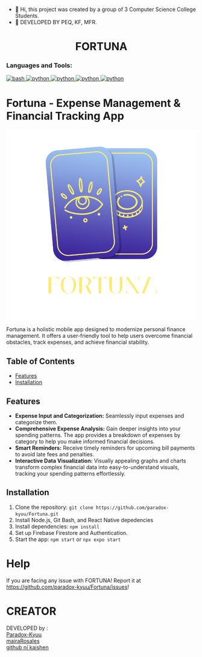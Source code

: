 
- 👋 Hi, this project was created by a group of 3 Computer Science College Students.
- 👀 DEVELOPED BY PEQ, KF, MFR.



#
<h1 align="center">FORTUNA</h1>

<h3 align="left">Languages and Tools:</h3>
<p align="left"> <a href="https://www.gnu.org/software/bash/" target="_blank"> <img src="https://www.vectorlogo.zone/logos/gnu_bash/gnu_bash-icon.svg" alt="bash" width="40" height="40"/> </a></a> <a href="https://reactnative.dev/" target="_blank"> <img src="https://d33wubrfki0l68.cloudfront.net/554c3b0e09cf167f0281fda839a5433f2040b349/ecfc9/img/header_logo.svg" alt="python" width="40" height="40"/> </a>
<a href="https://code.visualstudio.com/" target="_blank"> <img src="https://cdn.freebiesupply.com/logos/large/2x/visual-studio-code-logo-svg-vector.svg" alt="python" width="40" height="40"/> </a>
<a href="https://firebase.google.com/" target="_blank"> <img src="https://www.gstatic.com/devrel-devsite/prod/v305546bcb5d253cf3be5a548268e131fc74d5e15542d870fcfdb689895966994/firebase/images/lockup.svg" alt="python" width="80" height="80"/> </a>
<a href="https://nodejs.org/en" target="_blank"> <img src="https://nodejs.org/static/images/logo.svg" alt="python" width="80" height="80"/> </a>



</p><be>

# Fortuna - Expense Management & Financial Tracking App

![Fortuna Logo](assets/logo_violet_gold_nobg.png) 

Fortuna is a holistic mobile app designed to modernize personal finance management. It offers a user-friendly tool to help users overcome financial obstacles, track expenses, and achieve financial stability.

## Table of Contents
- [Features](#features)
- [Installation](#installation)


## Features
- **Expense Input and Categorization:** Seamlessly input expenses and categorize them.
- **Comprehensive Expense Analysis:** Gain deeper insights into your spending patterns. The app provides a breakdown of expenses by category to help you make informed financial decisions.
- **Smart Reminders:** Receive timely reminders for upcoming bill payments to avoid late fees and penalties.
- **Interactive Data Visualization:** Visually appealing graphs and charts transform complex financial data into easy-to-understand visuals, tracking your spending patterns effortlessly.

## Installation
1. Clone the repository: `git clone https://github.com/paradox-kyuu/Fortuna.git`
2. Install Node.js, Git Bash, and React Native depedencies
3. Install dependencies: `npm install`
4. Set up Firebase Firestore and Authentication.
5. Start the app: `npm start` or `npx expo start`

   
# Help
If you are facing any issue with FORTUNA! Report it at https://github.com/paradox-kyuu/Fortuna/issues!


# CREATOR
DEVELOPED by : <br>
[Paradox-Kyuu](https://github.com/paradox-kyuu/) <br>
[mairaRosales](https://github.com/mairaRosales/) <br>
[github ni kaishen](https://github.com/paradox-kyuu/) <br>

